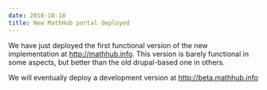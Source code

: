 ```yaml
---
date: 2018-10-18
title: New MathHub portal deployed
---
```

We have just deployed the first functional version of the new implementation at http://mathhub.info. This version is barely functional in some aspects, but better than the old drupal-based one in others.

We will eventually deploy a development version at http://beta.mathhub.info

